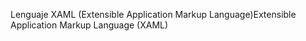 <span data-ttu-id="9a704-101">Lenguaje XAML (Extensible Application Markup Language)</span><span class="sxs-lookup"><span data-stu-id="9a704-101">Extensible Application Markup Language (XAML)</span></span>